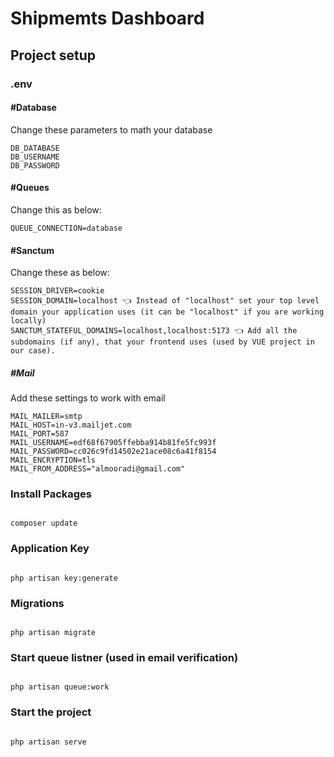 
# Shipmemts Dashboard

## Project setup

### .env

#### #Database
Change these parameters to math your database
```
DB_DATABASE
DB_USERNAME
DB_PASSWORD
```
  
#### #Queues
Change this as below:
```
QUEUE_CONNECTION=database
```

#### #Sanctum
Change these as below:
```
SESSION_DRIVER=cookie
SESSION_DOMAIN=localhost 👈 Instead of "localhost" set your top level domain your application uses (it can be "localhost" if you are working locally)
SANCTUM_STATEFUL_DOMAINS=localhost,localhost:5173 👈 Add all the subdomains (if any), that your frontend uses (used by VUE project in our case).
```

##### #Mail
Add these settings to work with email
```
MAIL_MAILER=smtp
MAIL_HOST=in-v3.mailjet.com
MAIL_PORT=587
MAIL_USERNAME=edf68f67905ffebba914b81fe5fc993f
MAIL_PASSWORD=cc026c9fd14502e21ace08c6a41f8154
MAIL_ENCRYPTION=tls
MAIL_FROM_ADDRESS="almooradi@gmail.com"
```
  
### Install Packages
```

composer update

```

### Application Key

```

php artisan key:generate

```
### Migrations

```

php artisan migrate

```

### Start queue listner (used in email verification)

```

php artisan queue:work

```

### Start the project

```

php artisan serve

```